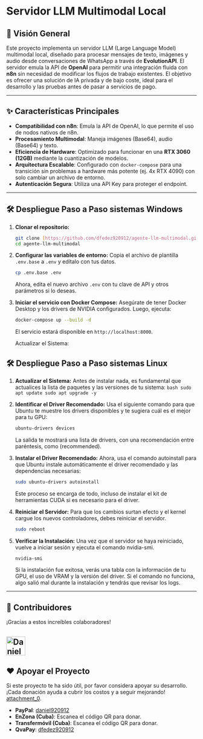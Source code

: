 # Servidor LLM Multimodal Local

## 🚀 Visión General

Este proyecto implementa un servidor LLM (Large Language Model) multimodal local, diseñado para procesar mensajes de texto, imágenes y audio desde conversaciones de WhatsApp a través de **EvolutionAPI**. El servidor emula la API de **OpenAI** para permitir una integración fluida con **n8n** sin necesidad de modificar los flujos de trabajo existentes. El objetivo es ofrecer una solución de IA privada y de bajo coste, ideal para el desarrollo y las pruebas antes de pasar a servicios de pago.

---

## ✨ Características Principales

-   **Compatibilidad con n8n**: Emula la API de OpenAI, lo que permite el uso de nodos nativos de n8n.
-   **Procesamiento Multimodal**: Maneja imágenes (Base64), audio (Base64) y texto.
-   **Eficiencia de Hardware**: Optimizado para funcionar en una **RTX 3060 (12GB)** mediante la cuantización de modelos.
-   **Arquitectura Escalable**: Configurado con `docker-compose` para una transición sin problemas a hardware más potente (ej. 4x RTX 4090) con solo cambiar un archivo de entorno.
-   **Autenticación Segura**: Utiliza una API Key para proteger el endpoint.

---

## 🛠️ Despliegue Paso a Paso sistemas Windows

1.  **Clonar el repositorio:**
    ```bash
    git clone [https://github.com/dfedez920912/agente-llm-multimodal.git](https://github.com/dfedez920912/agente-llm-multimodal.git)
    cd agente-llm-multimodal
    ```
2.  **Configurar las variables de entorno:**
    Copia el archivo de plantilla `.env.base` a `.env` y edítalo con tus datos.
    ```bash
    cp .env.base .env
    ```
    Ahora, edita el nuevo archivo `.env` con tu clave de API y otros parámetros si lo deseas.
3.  **Iniciar el servicio con Docker Compose:**
    Asegúrate de tener Docker Desktop y los drivers de NVIDIA configurados. Luego, ejecuta:
    ```bash
    docker-compose up --build -d
    ```
    El servicio estará disponible en `http://localhost:8000`.

    Actualizar el Sistema:

## 🛠️ Despliegue Paso a Paso sistemas Linux
1.   **Actualizar el Sistema:**
     Antes de instalar nada, es fundamental que actualices la lista de paquetes y las versiones de tu sistema:
    ```bash
     sudo apt update
     sudo apt upgrade -y
    ```


2.  **Identificar el Driver Recomendado:**
    Usa el siguiente comando para que Ubuntu te muestre los drivers disponibles y te sugiera cuál es el mejor para tu GPU:
    ```bash
    ubuntu-drivers devices
    ```
    La salida te mostrará una lista de drivers, con una recomendación entre paréntesis, como (recommended).

3.  **Instalar el Driver Recomendado:**
    Ahora, usa el comando autoinstall para que Ubuntu instale automáticamente el driver recomendado y las dependencias necesarias:
    ```bash
    sudo ubuntu-drivers autoinstall
    ```
    Este proceso se encarga de todo, incluso de instalar el kit de herramientas CUDA si es necesario para el driver.

4.  **Reiniciar el Servidor:**
    Para que los cambios surtan efecto y el kernel cargue los nuevos controladores, debes reiniciar el servidor.

    ```bash
    sudo reboot
    ```
5. **Verificar la Instalación:**
    Una vez que el servidor se haya reiniciado, vuelve a iniciar sesión y ejecuta el comando nvidia-smi.

    ```bash
    nvidia-smi
    ```
    Si la instalación fue exitosa, verás una tabla con la información de tu GPU, el uso de VRAM y la versión del driver.  Si el comando no funciona, algo salió mal durante la instalación y tendrás que revisar los logs.

---

## 🤝 Contribuidores

¡Gracias a estos increíbles colaboradores! 

<a href="https://github.com/dfedez920912"><img src="https://github.com/tu-usuario-1.png" width="50" alt="Daniel Fernandez Sotolongo"></a>
---

## ❤️ Apoyar el Proyecto

Si este proyecto te ha sido útil, por favor considera apoyar su desarrollo. ¡Cada donación ayuda a cubrir los costos y a seguir mejorando! [attachment_0](attachment).

* **PayPal**: [daniel920912](https://paypal.me/dfedez?locale.x=es_XC&country.x=US)
* **EnZona (Cuba)**: Escanea el código QR para donar. 
* **Transfermóvil (Cuba)**: Escanea el código QR para donar. 
* **QvaPay**: [dfedez920912](https://qvapay.com/payme/daniel920912)
